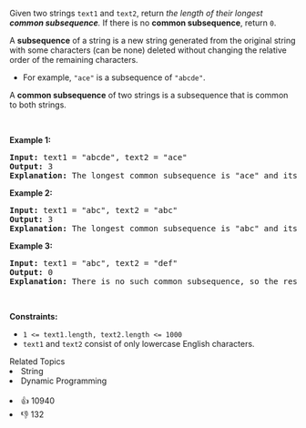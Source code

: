 <p>Given two strings <code>text1</code> and <code>text2</code>, return <em>the length of their longest <strong>common subsequence</strong>. </em>If there is no <strong>common subsequence</strong>, return <code>0</code>.</p>

<p>A <strong>subsequence</strong> of a string is a new string generated from the original string with some characters (can be none) deleted without changing the relative order of the remaining characters.</p>

<ul> 
 <li>For example, <code>"ace"</code> is a subsequence of <code>"abcde"</code>.</li> 
</ul>

<p>A <strong>common subsequence</strong> of two strings is a subsequence that is common to both strings.</p>

<p>&nbsp;</p> 
<p><strong class="example">Example 1:</strong></p>

<pre>
<strong>Input:</strong> text1 = "abcde", text2 = "ace" 
<strong>Output:</strong> 3  
<strong>Explanation:</strong> The longest common subsequence is "ace" and its length is 3.
</pre>

<p><strong class="example">Example 2:</strong></p>

<pre>
<strong>Input:</strong> text1 = "abc", text2 = "abc"
<strong>Output:</strong> 3
<strong>Explanation:</strong> The longest common subsequence is "abc" and its length is 3.
</pre>

<p><strong class="example">Example 3:</strong></p>

<pre>
<strong>Input:</strong> text1 = "abc", text2 = "def"
<strong>Output:</strong> 0
<strong>Explanation:</strong> There is no such common subsequence, so the result is 0.
</pre>

<p>&nbsp;</p> 
<p><strong>Constraints:</strong></p>

<ul> 
 <li><code>1 &lt;= text1.length, text2.length &lt;= 1000</code></li> 
 <li><code>text1</code> and <code>text2</code> consist of only lowercase English characters.</li> 
</ul>

<div><div>Related Topics</div><div><li>String</li><li>Dynamic Programming</li></div></div><br><div><li>👍 10940</li><li>👎 132</li></div>